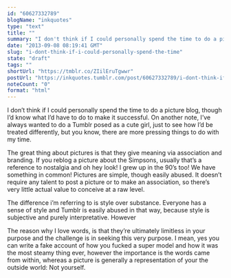 ```yaml
---
id: "60627332789"
blogName: "inkquotes"
type: "text"
title: ""
summary: "I don't think if I could personally spend the time to do a picture blog, though I'd know what I'd have to do to make it..."
date: "2013-09-08 08:19:41 GMT"
slug: "i-dont-think-if-i-could-personally-spend-the-time"
state: "draft"
tags: ""
shortUrl: "https://tmblr.co/ZIilEruTgwwr"
postUrl: "https://inkquotes.tumblr.com/post/60627332789/i-dont-think-if-i-could-personally-spend-the-time"
noteCount: "0"
format: "html"
---
```


I don’t think if I could personally spend the time to do a picture blog, though I’d know what I’d have to do to make it successful. On another note, I’ve always wanted to do a Tumblr posed as a cute girl, just to see how I’d be treated differently, but you know, there are more pressing things to do with my time. 

The great thing about pictures is that they give meaning via association and branding. If you reblog a picture about the Simpsons, usually that’s a reference to nostalgia and oh hey look! I grew up in the 90’s too! We have something in common! Pictures are simple, though easily abused. It doesn’t require any talent to post a picture or to make an association, so there’s very little actual value to conceive at a raw level. 

The difference i’m referring to is style over substance. Everyone has a sense of style and Tumblr is easily abused in that way, because style is subjective and purely interpretative. However 

The reason why I love words, is that they’re ultimately limitless in your purpose and the challenge is in seeking this very purpose. I mean, yes you can write a fake account of how you fucked a super model and how it was the most steamy thing ever, however the importance is the words came from within, whereas a picture is generally a representation of your the outside world: Not yourself.